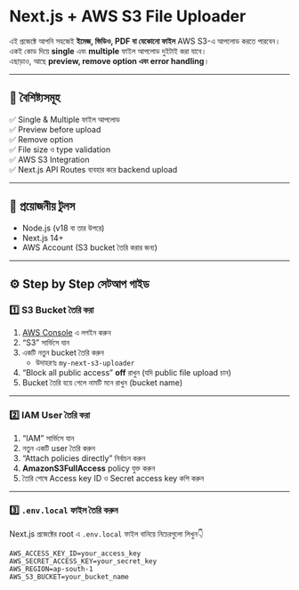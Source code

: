 #  Next.js + AWS S3 File Uploader

এই প্রজেক্টে আপনি সহজেই **ইমেজ, ভিডিও, PDF বা যেকোনো ফাইল** AWS S3-এ আপলোড করতে পারবেন।  
একই কোড দিয়ে **single** এবং **multiple** ফাইল আপলোড দুইটাই করা যাবে।  
এছাড়াও, আছে **preview, remove option এবং error handling**।

---

## 🚀 বৈশিষ্ট্যসমূহ

✅ Single & Multiple ফাইল আপলোড  
✅ Preview before upload  
✅ Remove option  
✅ File size ও type validation  
✅ AWS S3 Integration  
✅ Next.js API Routes ব্যবহার করে backend upload  

---

## 🧩 প্রয়োজনীয় টুলস

- Node.js (v18 বা তার উপরে)  
- Next.js 14+  
- AWS Account (S3 bucket তৈরি করার জন্য)  

---

## ⚙️ Step by Step সেটআপ গাইড

### 1️⃣ S3 Bucket তৈরি করা

1. [AWS Console](https://aws.amazon.com/console/) এ লগইন করুন  
2. “S3” সার্ভিসে যান  
3. একটি নতুন bucket তৈরি করুন  
   - উদাহরণঃ `my-next-s3-uploader`
4. “Block all public access” **off** রাখুন (যদি public file upload চান)  
5. Bucket তৈরি হয়ে গেলে নামটি মনে রাখুন (bucket name)

---

### 2️⃣ IAM User তৈরি করা

1. “IAM” সার্ভিসে যান  
2. নতুন একটি user তৈরি করুন  
3. “Attach policies directly” নির্বাচন করুন  
4. **AmazonS3FullAccess** policy যুক্ত করুন  
5. তৈরি শেষে Access key ID ও Secret access key কপি করুন  

---

### 3️⃣ `.env.local` ফাইল তৈরি করুন

Next.js প্রজেক্টের root এ `.env.local` ফাইল বানিয়ে নিচেরগুলো লিখুন👇

```env
AWS_ACCESS_KEY_ID=your_access_key
AWS_SECRET_ACCESS_KEY=your_secret_key
AWS_REGION=ap-south-1
AWS_S3_BUCKET=your_bucket_name
```

